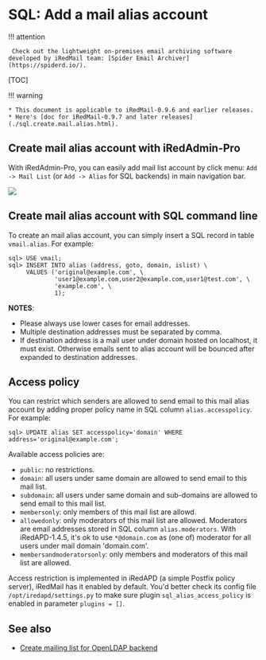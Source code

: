 # SQL: Add a mail alias account

!!! attention

	 Check out the lightweight on-premises email archiving software developed by iRedMail team: [Spider Email Archiver](https://spiderd.io/).

[TOC]

!!! warning

    * This document is applicable to iRedMail-0.9.6 and earlier releases.
    * Here's [doc for iRedMail-0.9.7 and later releases](./sql.create.mail.alias.html).

## Create mail alias account with iRedAdmin-Pro

With iRedAdmin-Pro, you can easily add mail list account by click menu:
`Add -> Mail List` (or `Add -> Alias` for SQL backends) in main
navigation bar.

![](./images/iredadmin/maillist_create.png)

## Create mail alias account with SQL command line

To create an mail alias account, you can simply insert a SQL record in table
`vmail.alias`. For example:

```mysql
sql> USE vmail;
sql> INSERT INTO alias (address, goto, domain, islist) \
     VALUES ('original@example.com', \
             'user1@example.com,user2@example.com,user1@test.com', \
             'example.com', \
             1);
```

__NOTES__:

* Please always use lower cases for email addresses.
* Multiple destination addresses must be separated by comma.
* If destination address is a mail user under domain hosted on localhost,
  it must exist. Otherwise emails sent to alias account will be bounced after
  expanded to destination addresses.

## Access policy

You can restrict which senders are allowed to send email to this mail alias
account by adding proper policy name in SQL column `alias.accesspolicy`.
For example:

```
sql> UPDATE alias SET accesspolicy='domain' WHERE address='original@example.com';
```

Available access policies are:

* `public`: no restrictions.
* `domain`: all users under same domain are allowed to send email to this mail list.
* `subdomain`: all users under same domain and sub-domains are allowed to send email to this mail list.
* `membersonly`: only members of this mail list are allowd.
* `allowedonly`: only moderators of this mail list are allowed. Moderators
  are email addresses stored in SQL column `alias.moderators`. With iRedAPD-1.4.5,
  it's ok to use `*@domain.com` as (one of) moderator for all users under
  mail domain 'domain.com'.
* `membersandmoderatorsonly`: only members and moderators of this mail list are allowed.

Access restriction is implemented in iRedAPD (a simple Postfix policy server),
iRedMail has it enabled by default. You'd better check its config file
`/opt/iredapd/settings.py` to make sure plugin `sql_alias_access_policy` is
enabled in parameter `plugins = []`.

## See also

* [Create mailing list for OpenLDAP backend](./ldap.add.mail.list.html)
